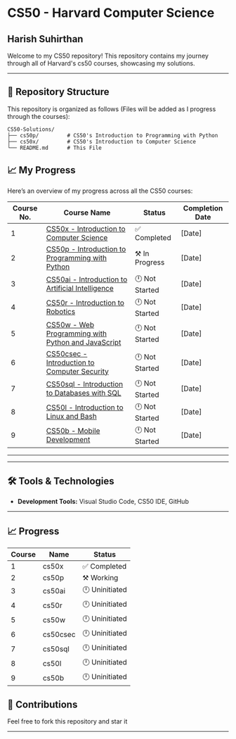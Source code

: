 # CS50 - Harvard Computer Science

## Harish Suhirthan
Welcome to my CS50 repository! This repository contains my journey through all of Harvard's cs50 courses, showcasing my solutions.

---

## 📂 Repository Structure

This repository is organized as follows (Files will be added as I progress through the courses):

```
CS50-Solutions/
├── cs50p/         # CS50's Introduction to Programming with Python
├── cs50x/         # CS50's Introduction to Computer Science
└── README.md      # This File
```
## 📈 My Progress

Here’s an overview of my progress across all the CS50 courses:

| Course No. | Course Name                                        | Status          | Completion Date |
|------------|-----------------------------------------------------|-----------------|-----------------|
| 1          | [CS50x - Introduction to Computer Science](https://cs50.harvard.edu/x/) | ✅ Completed     | [Date]          |
| 2          | [CS50p - Introduction to Programming with Python](https://cs50.harvard.edu/python/) | ⚒️ In Progress   | [Date]          |
| 3          | [CS50ai - Introduction to Artificial Intelligence](https://cs50.harvard.edu/ai/) | 🕛 Not Started   | [Date]          |
| 4          | [CS50r - Introduction to Robotics](https://cs50.harvard.edu/robotics/) | 🕛 Not Started   | [Date]          |
| 5          | [CS50w - Web Programming with Python and JavaScript](https://cs50.harvard.edu/web/) | 🕛 Not Started   | [Date]          |
| 6          | [CS50csec - Introduction to Computer Security](https://cs50.harvard.edu/security/) | 🕛 Not Started   | [Date]          |
| 7          | [CS50sql - Introduction to Databases with SQL](https://cs50.harvard.edu/sql/) | 🕛 Not Started   | [Date]          |
| 8          | [CS50l - Introduction to Linux and Bash](https://cs50.harvard.edu/linux/) | 🕛 Not Started   | [Date]          |
| 9          | [CS50b - Mobile Development](https://cs50.harvard.edu/mobile/) | 🕛 Not Started   | [Date]          |

---
---

## 🛠️ Tools & Technologies

- **Development Tools:** Visual Studio Code, CS50 IDE, GitHub

---

## 📈 Progress

| Course | Name                             | Status        |
|--------|----------------------------------|---------------|
| 1      | cs50x                           | ✅ Completed   |
| 2      | cs50p                           | ⚒️ Working     |
| 3      | cs50ai                          | 🕛 Uninitiated |
| 4      | cs50r                           | 🕛 Uninitiated |
| 5      | cs50w                           | 🕛 Uninitiated |
| 6      | cs50csec                        | 🕛 Uninitiated |
| 7      | cs50sql                         | 🕛 Uninitiated |
| 8      | cs50l                           | 🕛 Uninitiated |
| 9      | cs50b                           | 🕛 Uninitiated |



## 🤝 Contributions

Feel free to fork this repository and star it

---

